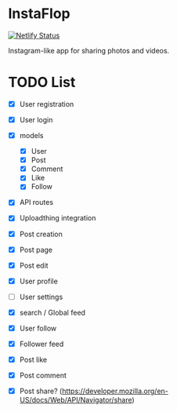 # InstaFlop
[![Netlify Status](https://api.netlify.com/api/v1/badges/a9593413-d6c7-4802-9cc0-f5b0626af64d/deploy-status?branch=main)](https://instaflop.fr)

Instagram-like app for sharing photos and videos.

# TODO List

- [x] User registration
- [x] User login

- [x] models
  - [x] User
  - [x] Post
  - [x] Comment
  - [x] Like
  - [x] Follow

- [x] API routes

- [x] Uploadthing integration
- [x] Post creation
- [x] Post page
- [x] Post edit
- [x] User profile
- [ ] User settings
- [x] search / Global feed
- [x] User follow
- [x] Follower feed
- [x] Post like
- [x] Post comment
- [x] Post share? (https://developer.mozilla.org/en-US/docs/Web/API/Navigator/share)

